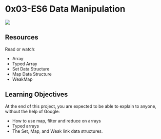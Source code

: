 # 0x03-ES6 Data Manipulation

![](https://www.pinterest.com/pin/74872412550172507/)

## Resources
  Read or watch:

- Array
- Typed Array
- Set Data Structure
- Map Data Structure
- WeakMap

## Learning Objectives
 At the end of this project, you are expected to be able to explain to anyone, without the help of Google:

- How to use map, filter and reduce on arrays
- Typed arrays
- The Set, Map, and Weak link data structures.
